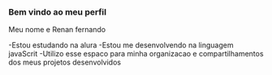 ### Bem vindo ao meu perfil

Meu nome e Renan fernando

-Estou estudando na alura
-Estou me desenvolvendo na linguagem javaScrit
-Utilizo esse espaco para minha organizacao e compartilhamentos dos meus projetos desenvolvidos
